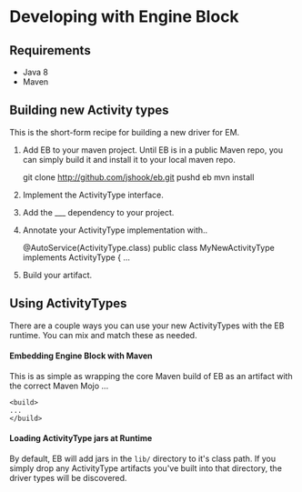 # Developing with Engine Block

## Requirements

- Java 8
- Maven

## Building new Activity types

This is the short-form recipe for building a new driver for EM.

1. Add EB to your maven project. Until EB is in a public Maven repo, you can simply build it and install it to your local maven repo.


    git clone http://github.com/jshook/eb.git
    pushd eb
    mvn install

2. Implement the ActivityType interface.
3. Add the ___ dependency to your project.
4. Annotate your ActivityType implementation with..


    @AutoService(ActivityType.class)
    public class MyNewActivityType implements ActivityType {
    ...

5. Build your artifact.

## Using ActivityTypes

There are a couple ways you can use your new ActivityTypes with the EB runtime. You can mix and match these as needed.

#### Embedding Engine Block with Maven

This is as simple as wrapping the core Maven build of EB as an artifact with the correct Maven Mojo ...

    <build>
    ...
    </build>


#### Loading ActivityType jars at Runtime

By default, EB will add jars in the `lib/` directory to it's class path. If you simply drop any ActivityType artifacts you've built into that directory, the driver types will be discovered.


